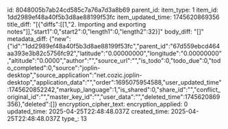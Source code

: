 id: 8048005b7ab24cd585c7a76a7d3a8b69
parent_id: 
item_type: 1
item_id: 1dd2989ef48a40f5b3d8ae88199f53fc
item_updated_time: 1745620869356
title_diff: "[{\"diffs\":[[1,\"2. Importing and exporting notes\"]],\"start1\":0,\"start2\":0,\"length1\":0,\"length2\":32}]"
body_diff: "[]"
metadata_diff: {"new":{"id":"1dd2989ef48a40f5b3d8ae88199f53fc","parent_id":"67d559ebcd464aa393e3b82c5756fc92","latitude":"0.00000000","longitude":"0.00000000","altitude":"0.0000","author":"","source_url":"","is_todo":0,"todo_due":0,"todo_completed":0,"source":"joplin-desktop","source_application":"net.cozic.joplin-desktop","application_data":"","order":1695075954588,"user_updated_time":1745620852242,"markup_language":1,"is_shared":0,"share_id":"","conflict_original_id":"","master_key_id":"","user_data":"","deleted_time":1745620869356},"deleted":[]}
encryption_cipher_text: 
encryption_applied: 0
updated_time: 2025-04-25T22:48:48.037Z
created_time: 2025-04-25T22:48:48.037Z
type_: 13